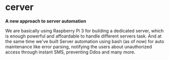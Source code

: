 # cerver
****A new approach to server automation****

We are basically using Raspberry Pi 3 for building a dedicated server, which is enough powerful and affoardable to handle 
different servers task. And at the same time we've built Server automation using bash (as of now) for auto maintenance like error parsing, notifying the users about unauthorized access through instant SMS, preventing Ddos and many more.
